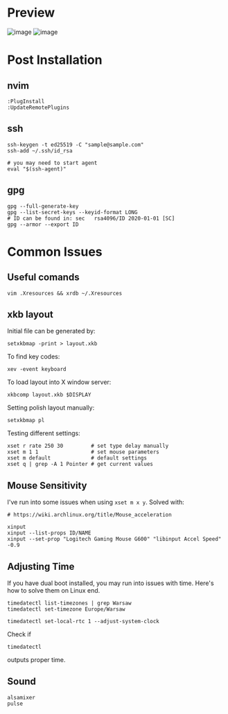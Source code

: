 # Preview

![image](https://user-images.githubusercontent.com/4257729/165862505-3c2f1566-3fb0-4059-8d47-014a35873b64.png)
![image](https://user-images.githubusercontent.com/4257729/165862938-4ea5bd63-072a-4c4b-a6ce-7e1d78864ca0.png)

# Post Installation

## nvim

```
:PlugInstall
:UpdateRemotePlugins
```
## ssh

```
ssh-keygen -t ed25519 -C "sample@sample.com"
ssh-add ~/.ssh/id_rsa

# you may need to start agent
eval "$(ssh-agent)"
```

## gpg

```
gpg --full-generate-key
gpg --list-secret-keys --keyid-format LONG
# ID can be found in: sec   rsa4096/ID 2020-01-01 [SC]
gpg --armor --export ID
```

# Common Issues

## Useful comands

```
vim .Xresources && xrdb ~/.Xresources
```

## xkb layout

Initial file can be generated by:
```
setxkbmap -print > layout.xkb
```

To find key codes:
```
xev -event keyboard
```

To load layout into X window server:
```
xkbcomp layout.xkb $DISPLAY
```

Setting polish layout manually:
```
setxkbmap pl
```

Testing different settings:

```
xset r rate 250 30         # set type delay manually
xset m 1 1                 # set mouse parameters
xset m default             # default settings
xset q | grep -A 1 Pointer # get current values
```

## Mouse Sensitivity

I've run into some issues when using `xset m x y`.
Solved with:

```
# https://wiki.archlinux.org/title/Mouse_acceleration

xinput
xinput --list-props ID/NAME
xinput --set-prop "Logitech Gaming Mouse G600" "libinput Accel Speed" -0.9
```

## Adjusting Time

If you have dual boot installed, you may run into issues with time. Here's how to solve them on Linux end.

```
timedatectl list-timezones | grep Warsaw
timedatectl set-timezone Europe/Warsaw

timedatectl set-local-rtc 1 --adjust-system-clock
```

Check if

```
timedatectl
```

outputs proper time.

## Sound

```
alsamixer
pulse
```
